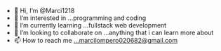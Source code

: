 - 👋 Hi, I’m @Marci1218
- 👀 I’m interested in ...programming and coding
- 🌱 I’m currently learning ...fullstack web development
- 💞️ I’m looking to collaborate on ...anything that i can learn more about
- 📫 How to reach me ...marcilompero020682@gmail.com

<!---
Marci1218/Marci1218 is a ✨ special ✨ repository because its `README.md` (this file) appears on your GitHub profile.
You can click the Preview link to take a look at your changes.
--->
